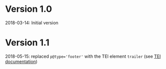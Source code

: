 # Version 1.0
2018-03-14: Initial version

# Version 1.1
2018-05-15: replaced `p@type='footer'` with the TEI element `trailer` (see [TEI documentation](http://www.tei-c.org/release/doc/tei-p5-doc/en/html/ref-trailer.html))
